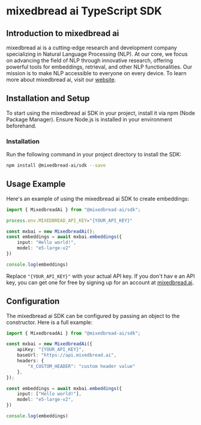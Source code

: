 # mixedbread ai TypeScript SDK

## Introduction to mixedbread ai
mixedbread ai is a cutting-edge research and development company specializing in Natural Language Processing (NLP). At our core, we focus on advancing the field of NLP through innovative research, offering powerful tools for embeddings, retrieval, and other NLP functionalities. Our mission is to make NLP accessible to everyone on every device. To learn more about mixedbread ai, visit our [website](https://mixedbread.ai/).

## Installation and Setup

To start using the mixedbread ai SDK in your project, install it via npm (Node Package Manager). Ensure Node.js is installed in your environment beforehand.

### Installation

Run the following command in your project directory to install the SDK:

```bash
npm install @mixedbread-ai/sdk --save
```

## Usage Example

Here's an example of using the mixedbread ai SDK to create embeddings:

```typescript
import { MixedbreadAi } from "@mixedbread-ai/sdk";

process.env.MIXEDBREAD_API_KEY="{YOUR_API_KEY}"

const mxbai = new MixedbreadAi();
const embeddings = await mxbai.embeddings({
    input: "Hello world!",
    model: "e5-large-v2"
})

console.log(embeddings)
```

Replace `"{YOUR_API_KEY}"` with your actual API key. If you don't hav e an API key, you can get one for free by signing up for an account at [mixedbread.ai](https://mixedbread.ai/).

## Configuration

The mixedbread ai SDK can be configured by passing an object to the constructor. Here is a full example:
    
```typescript
import { MixedbreadAi } from "@mixedbread-ai/sdk";

const mxbai = new MixedbreadAi({
    apiKey: "{YOUR_API_KEY}",
    baseUrl: "https://api.mixedbread.ai",
    headers: {
        "X_CUSTOM_HEADER": "custom header value"
    },
});

const embeddings = await mxbai.embeddings({
    input: ["Hello world!"],
    model: "e5-large-v2",
})

console.log(embeddings)
```
